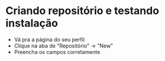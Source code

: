 # Criando repositório e testando instalação
- Vá pra a página do seu perfil
- Clique na aba de "Repositório" -> "New"
- Preencha os campos corretamente
